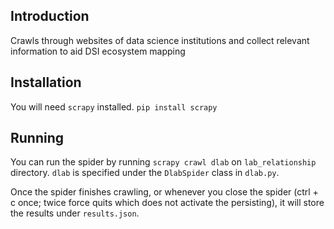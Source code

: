 ## Introduction
Crawls through websites of data science institutions and collect relevant information to aid DSI ecosystem mapping

## Installation

You will need `scrapy` installed. `pip install scrapy`

## Running

You can run the spider by running `scrapy crawl dlab` on `lab_relationship`
directory. `dlab` is specified under the `DlabSpider` class in `dlab.py`.

Once the spider finishes crawling, or whenever you close the spider (ctrl + c once; twice force quits which does not activate the persisting), it will store the results under `results.json`.
